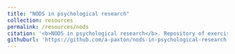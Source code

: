 ```yaml
---
title: "NODS in psychological research"
collection: resources
permalink: /resources/nods
citation: '<b>NODS in psychological research</b>. Repository of exercises and code associated with my Spring 2021 class, "Naturally occurring data in psychological research" (PSYC 5570).'
githuburl: 'https://github.com/a-paxton/nods-in-psychological-research'
---
```

